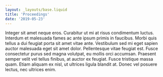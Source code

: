 ```yaml
---
layout: _layouts/base.liquid
title: 'Proceedings'
date: '2019-05-23'
---
```


Integer sit amet neque eros. Curabitur ut mi at risus condimentum luctus. Interdum et malesuada fames ac ante ipsum primis in faucibus. Morbi quis tellus a dui feugiat porta sit amet vitae ante. Vestibulum sed mi eget sapien auctor malesuada eget sit amet dolor. Pellentesque vitae feugiat est. Fusce consectetur purus sed magna volutpat, eu mollis orci accumsan. Praesent semper velit vel tellus finibus, at auctor ex feugiat. Fusce tristique massa quam. Etiam aliquam ex nisl, ut ultrices ligula blandit at. Donec vel posuere lectus, nec ultrices enim.
